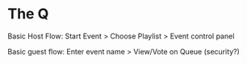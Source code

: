 # The Q

Basic Host Flow:
Start Event > Choose Playlist > Event control panel

Basic guest flow:
Enter event name > View/Vote on Queue (security?)
